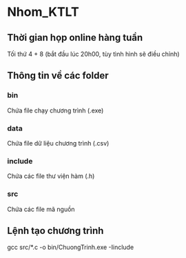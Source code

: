 # Nhom_KTLT
## Thời gian họp online hàng tuần
Tối thứ 4 + 8 (bắt đầu lúc 20h00, tùy tình hình sẽ điều chỉnh)
## Thông tin về các folder
### bin
Chứa file chạy chương trình (.exe)
### data
Chứa file dữ liệu chương trình (.csv)
### include
Chứa các file thư viện hàm (.h)
### src
Chứa các file mã nguồn
## Lệnh tạo chương trình
gcc src/*.c -o bin/ChuongTrinh.exe -Iinclude
